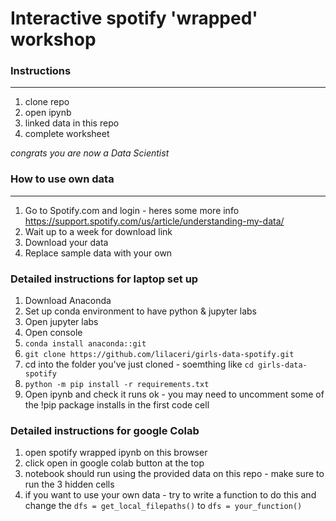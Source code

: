 # Interactive spotify 'wrapped' workshop 

### Instructions
---
1. clone repo
2. open ipynb
3. linked data in this repo
4. complete worksheet

*congrats you are now a Data Scientist*

### How to use own data
---
1. Go to Spotify.com and login - heres some more info https://support.spotify.com/us/article/understanding-my-data/
2. Wait up to a week for download link
3. Download your data
4. Replace sample data with your own

### Detailed instructions for laptop set up

1. Download Anaconda
2. Set up conda environment to have python & jupyter labs
3. Open jupyter labs
4. Open console
5. `conda install anaconda::git`
6. `git clone https://github.com/lilaceri/girls-data-spotify.git`
7. cd into the folder you've just cloned - soemthing like `cd girls-data-spotify`
8. `python -m pip install -r requirements.txt`
9. Open ipynb and check it runs ok - you may need to uncomment some of the !pip package installs in the first code cell

### Detailed instructions for google Colab
1. open spotify wrapped ipynb on this browser
2. click open in google colab button at the top
3. notebook should run using the provided data on this repo - make sure to run the 3 hidden cells
4. if you want to use your own data - try to write a function to do this and change the `dfs = get_local_filepaths()`
   to `dfs = your_function()`
   
